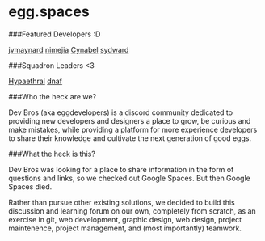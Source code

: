 # egg.spaces

###Featured Developers :D

[jvmaynard](https://github.com/jvmaynard)
[nimejia](https://github.com/nimejia)
[Cynabel](https://github.com/cynabel)
[sydward](https://github.com/radiohYbrid)

###Squadron Leaders <3

[Hypaethral](https://github.com/Hypaethral)
[dnaf](https://github.com/dnaf)

###Who the heck are we?

Dev Bros (aka eggdevelopers) is a discord community dedicated to providing new developers and designers a place to grow, be curious and make mistakes, while providing a platform for more experience developers to share their knowledge and cultivate the next generation of good eggs.

###What the heck is this?

Dev Bros was looking for a place to share information in the form of questions and links, so we checked out Google Spaces. But then Google Spaces died.

Rather than pursue other existing solutions, we decided to build this discussion and learning forum on our own, completely from scratch, as an exercise in git, web development, graphic design, web design, project maintenence, project management, and (most importantly) teamwork.